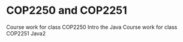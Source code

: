 # COP2250 and COP2251

Course work for class COP2250 Intro the Java
Course work for class COP2251 Java2
